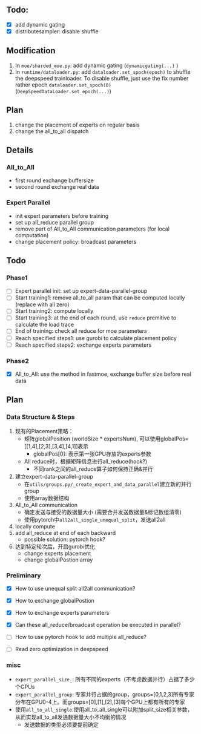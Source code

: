 ## Todo:

- [x] add dynamic gating
- [x] distributesampler: disable shuffle

## Modification

1. In `moe/sharded_moe.py`: add dynamic gating (`dynamicgating(...)` )
2. In `runtime/dataloader.py`: add `dataloader.set_spoch(epoch)` to shuffle the deepspeed trainloader. To disable shuffle, just use the fix number rather epoch `dataloader.set_spoch(0)` (`DeepSpeedDataLoader.set_epoch(...)`)


## Plan
1. change the placement of experts on regular basis
2. change the all_to_all dispatch


## Details

### All_to_All

+ first round exchange buffersize
+ second round exchange real data

### Expert Parallel

+ init expert parameters before training
+ set up all_reduce parallel group
+ remove part of All_to_All communication parameters (for local computation)
+ change placement policy: broadcast parameters

## Todo
### Phase1
- [ ] Expert parallel init: set up expert-data-parallel-group
- [ ] Start training1: remove all_to_all param that can be computed locally (replace with all zero)
- [ ] Start training2: compute locally
- [ ] Start training3: at the end of each round, use `reduce` premitive to calculate the load trace
- [ ] End of training: check all reduce for moe parameters
- [ ] Reach specified steps1: use gurobi to calculate placement policy
- [ ] Reach specified steps2: exchange experts parameters

### Phase2
- [x] All_to_All: use the method in fastmoe, exchange buffer size before real data 




## Plan
### Data Structure & Steps
1. 现有的Placement策略：
   + 矩阵globalPosition (worldSize * expertsNum), 可以使用globalPos=[[1,4],[2,3],[3,4],[4,1]]表示
     + globalPos[0]: 表示第一张GPU存放的experts参数
   + All reduce时，根据矩阵信息进行all_reduce(hook?)
      + 不同rank之间的all_reduce算子如何保持正确&并行
2. 建立expert-data-parallel-group
   + 在`utils/groups.py/_create_expert_and_data_parallel`建立新的并行group
   + 使用array数据结构
3. All_to_All communication
   + 确定发送与接受的数据量大小 (需要合并发送数据量&标记数组清零)
   + 使用pytorch中`all2all_single_unequal_split`，发送all2all
4. locally compute
1. add all_reduce at end of each backward
   + possible solution: pytorch hook?
2. 达到特定轮次后，开启gurobi优化
   + change experts placement
   + change globalPostion array

### Preliminary
- [x] How to use unequal split all2all communication?
- [x] How to exchange globalPostion
- [x] How to exchange experts parameters
- [x] Can these all_reduce/broadcast operation be executed in parallel?
- [ ] How to use pytorch hook to add multiple all_reduce?
- [ ] Read zero optimization in deepspeed


### misc
+ `expert_parallel_size_`: 所有不同的experts（不考虑数据并行）占据了多少个GPUs
+ `expert_parallel_group`: 专家并行占据的group，groups=[0,1,2,3]所有专家分布在GPU0-4上。而groups=[0],[1],[2],[3]每个GPU上都有所有的专家
+ 使用`all_to_all_single`:使用all_to_all_single可以附加split_size相关参数，从而实现all_to_all发送数据量大小不均衡的情况
  + 发送数据的类型必须要提前确定